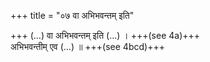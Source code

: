 +++
title = "०७ वा अभिभवन्तम् इति"

+++
(…) वा अभिभवन्तम् इति (…) । +++(see 4a)+++  
अभिभवन्तीम् एव (…) ॥ +++(see 4bcd)+++